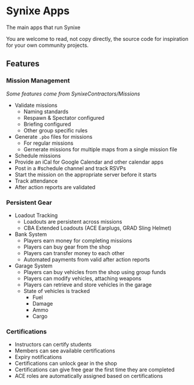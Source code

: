 # Synixe Apps

The main apps that run Synixe

You are welcome to read, not copy directly, the source code for inspiration for your own community projects.

## Features

### Mission Management

*Some features come from SynixeContractors/Missions*

- Validate missions
    - Naming standards
    - Respawn & Spectator configured
    - Briefing configured
    - Other group specific rules
- Generate `.pbo` files for missions
    - For regular missions
    - Gernerate missions for multiple maps from a single mission file
- Schedule missions
- Provide an iCal for Google Calendar and other calendar apps
- Post in a #schedule channel and track RSVPs
- Start the mission on the appropriate server before it starts
- Track attendance
- After action reports are validated

### Persistent Gear

- Loadout Tracking
    - Loadouts are persistent across missions
    - CBA Extended Loadouts (ACE Earplugs, GRAD Sling Helmet)
- Bank System
    - Players earn money for completing missions
    - Players can buy gear from the shop
    - Players can transfer money to each other
    - Automated payments from valid after action reports
- Garage System
    - Players can buy vehicles from the shop using group funds
    - Players can modify vehicles, attaching weapons
    - Players can retrieve and store vehicles in the garage
    - State of vehicles is tracked
        - Fuel
        - Damage
        - Ammo
        - Cargo

### Certifications

- Instructors can certify students
- Members can see available certifications
- Expiry notifications
- Certifications can unlock gear in the shop
- Certifications can give free gear the first time they are completed
- ACE roles are automatically assigned based on certifications
